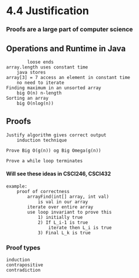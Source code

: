 # 4.4 Justification
### Proofs are a large part of computer science

## Operations and Runtime in Java
            loose ends
    array.length uses constant time
        java stores
    array[3] = 7 access an element in constant time
        no need to iterate
    Finding maximum in an unsorted array 
        big O(n) n-length
    Sorting an array 
        big O(nlog(n))

## Proofs
    Justify algorithm gives correct output
        induction technique
    
    Prove Big O(g(n)) og Big Omega(g(n))
    
    Prove a while loop terminates

#### Will see these ideas in CSCI246, CSCI432

    example:
        proof of correctness
            arrayFind(int[] array, int val)
                is val in our array
            iterate over entire array
            use loop invariant to prove this
                1) initially true
                2) If L_i-1 is true
                    iterate then L_i is true
                3) Final L_k is true
### Proof types
    induction
    contrapositive
    contradiction
